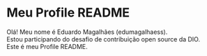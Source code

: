 # Meu Profile README

Olá! Meu nome é Eduardo Magalhães (edumagalhaess).  
Estou participando do desafio de contribuição open source da DIO.  
Este é meu Profile README.